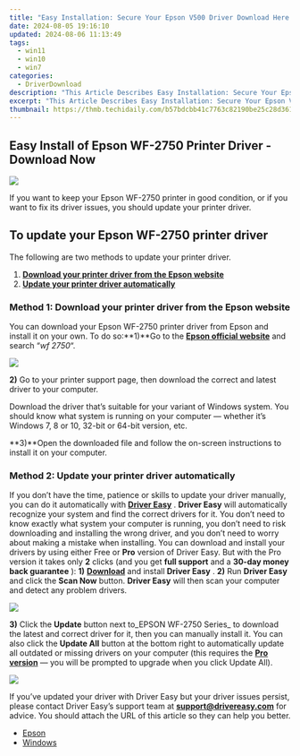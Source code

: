 ```yaml
---
title: "Easy Installation: Secure Your Epson V500 Driver Download Here!"
date: 2024-08-05 19:16:10
updated: 2024-08-06 11:13:49
tags:
  - win11
  - win10
  - win7
categories:
  - DriverDownload
description: "This Article Describes Easy Installation: Secure Your Epson V500 Driver Download Here!"
excerpt: "This Article Describes Easy Installation: Secure Your Epson V500 Driver Download Here!"
thumbnail: https://thmb.techidaily.com/b57bdcbb41c7763c82190be25c28d361f666df5033d9cd0a341320bf7b8e56fa.jpg
---
```


## Easy Install of Epson WF-2750 Printer Driver - Download Now

![](https://images.drivereasy.com/wp-content/uploads/2018/06/img_5b28dec431ce7-300x214.jpg)

If you want to keep your Epson WF-2750 printer in good condition, or if you want to fix its driver issues, you should update your printer driver.

## To update your Epson WF-2750 printer driver

The following are two methods to update your printer driver.

1. [**Download your printer driver from the Epson website**](https://tools.techidaily.com/drivereasy/download/)
2. [**Update your printer driver automatically**](https://tools.techidaily.com/drivereasy/download/)

### Method 1: Download your printer driver from the Epson website

You can download your Epson WF-2750 printer driver from Epson and install it on your own. To do so:**1)**Go to the **[Epson official website](https://epson.com/usa)**  and search “_wf 2750_“.

![](https://images.drivereasy.com/wp-content/uploads/2018/06/img_5b28e154bdaaa.jpg)

**2)** Go to your printer support page, then download the correct and latest driver to your computer.

 Download the driver that’s suitable for your variant of Windows system. You should know what system is running on your computer — whether it’s Windows 7, 8 or 10, 32-bit or 64-bit version, etc.

**3)**Open the downloaded file and follow the on-screen instructions to install it on your computer.

### Method 2: Update your printer driver automatically

If you don’t have the time, patience or skills to update your driver manually, you can do it automatically with [**Driver Easy**](https://tools.techidaily.com/drivereasy/download/) . **Driver Easy**  will automatically recognize your system and find the correct drivers for it. You don’t need to know exactly what system your computer is running, you don’t need to risk downloading and installing the wrong driver, and you don’t need to worry about making a mistake when installing.  You can download and install your drivers by using either Free or **Pro**  version of Driver Easy. But with the Pro version it takes only **2**  clicks (and you get **full support** and a **30-day money back guarantee** ): **1)** [**Download**](https://tools.techidaily.com/drivereasy/download/) and install **Driver Easy** . **2)** Run **Driver Easy** and click the **Scan Now** button. **Driver Easy**  will then scan your computer and detect any problem drivers.

![](https://images.drivereasy.com/wp-content/uploads/2018/06/img_5b1a66b4a3dfe.jpg)

**3)**  Click the **Update**  button next to_EPSON WF-2750 Series_ to download the latest and correct driver for it, then you can manually install it. You can also click the **Update All**  button at the bottom right to automatically update all outdated or missing drivers on your computer (this requires the **[Pro version](https://tools.techidaily.com/drivereasy/download/)**  — you will be prompted to upgrade when you click Update All).

![](https://images.drivereasy.com/wp-content/uploads/2018/06/img_5b28e43c618f2.jpg)

 If you’ve updated your driver with Driver Easy but your driver issues persist, please contact Driver Easy’s support team at **[support@drivereasy.com](https://tools.techidaily.com/drivereasy/download/)**  for advice. You should attach the URL of this article so they can help you better.

* [Epson](https://tools.techidaily.com/drivereasy/download/)
* [Windows](https://tools.techidaily.com/drivereasy/download/)

<ins class="adsbygoogle"
     style="display:block"
     data-ad-format="autorelaxed"
     data-ad-client="ca-pub-7571918770474297"
     data-ad-slot="1223367746"></ins>



<ins class="adsbygoogle"
     style="display:block"
     data-ad-client="ca-pub-7571918770474297"
     data-ad-slot="8358498916"
     data-ad-format="auto"
     data-full-width-responsive="true"></ins>

